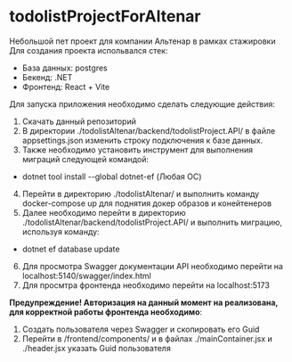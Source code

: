 # todolistProjectForAltenar
Небольшой пет проект для компании Альтенар в рамках стажировки
Для создания проекта испольвался стек: 
 - База данных: postgres
 - Бекенд: .NET
 - Фронтенд: React + Vite

Для запуска приложения необходимо сделать следующие действия:
1. Скачать данный репозиторий
2. В директории ./todolistAltenar/backend/todolistProject.API/ в файле appsettings.json изменить строку подключения к базе данных.
3. Также необходимо установить инструмент для выполнения миграций следующей командой:
 - dotnet tool install --global dotnet-ef (Любая ОС)
4. Перейти в директорию ./todolistAltenar/ и выполнить команду docker-compose up для поднятия докер образов и конейтенеров
5. Далее необходимо перейти в директорию ./todolistAltenar/backend/todolistProject.API/ и выполнить миграцию, используя команду:
 - dotnet ef database update
6. Для просмотра Swagger документации API необходимо перейти на localhost:5140/swagger/index.html
7. Для просмтра фронтенда необходимо перейти на localhost:5173

**Предупреждение! Авторизация на данный момент на реализована, для корректной работы фронтенда необходимо**:
1. Создать пользователя через Swagger и скопировать его Guid
2. Перейти в /frontend/components/ и в файлах ./mainContainer.jsx и ./header.jsx указать Guid пользователя
